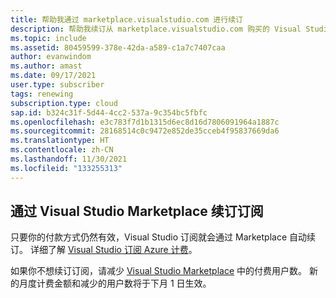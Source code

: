 ```yaml
---
title: 帮助我通过 marketplace.visualstudio.com 进行续订
description: 帮助我续订从 marketplace.visualstudio.com 购买的 Visual Studio 订阅。
ms.topic: include
ms.assetid: 80459599-378e-42da-a589-c1a7c7407caa
author: evanwindom
ms.author: amast
ms.date: 09/17/2021
user.type: subscriber
tags: renewing
subscription.type: cloud
sap.id: b324c31f-5d44-4cc2-537a-9c354bc5fbfc
ms.openlocfilehash: e3c783f7d1b1315d6ec8d16d7806091964a1887c
ms.sourcegitcommit: 28168514c0c9472e852de35cceb4f95837669da6
ms.translationtype: HT
ms.contentlocale: zh-CN
ms.lasthandoff: 11/30/2021
ms.locfileid: "133255313"
---
```

## <a name="renewing-subscriptions-through-visual-studio-marketplace"></a>通过 Visual Studio Marketplace 续订订阅 

只要你的付款方式仍然有效，Visual Studio 订阅就会通过 Marketplace 自动续订。 详细了解 [Visual Studio 订阅 Azure 计费](https://docs.microsoft.com/visualstudio/subscriptions/vscloud-billing-faq)。 

如果你不想续订订阅，请减少 [Visual Studio Marketplace](https://marketplace.visualstudio.com/subscriptions) 中的付费用户数。 新的月度计费金额和减少的用户数将于下月 1 日生效。 